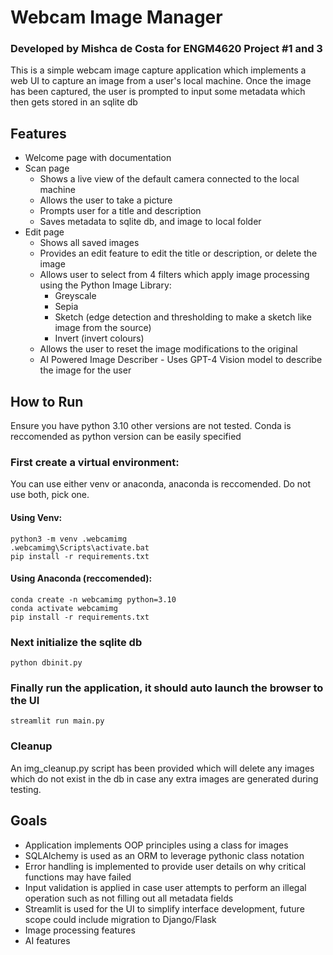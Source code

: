 # Webcam Image Manager
### Developed by Mishca de Costa for ENGM4620 Project #1 and 3

This is a simple webcam image capture application which implements a web UI to capture an image from a user's local machine.
Once the image has been captured, the user is prompted to input some metadata which then gets stored in an sqlite db

## Features
* Welcome page with documentation
* Scan page
    * Shows a live view of the default camera connected to the local machine
    * Allows the user to take a picture
    * Prompts user for a title and description
    * Saves metadata to sqlite db, and image to local folder
* Edit page
    * Shows all saved images
    * Provides an edit feature to edit the title or description, or delete the image
    * Allows user to select from 4 filters which apply image processing using the Python Image Library:
       * Greyscale
       * Sepia
       * Sketch (edge detection and thresholding to make a sketch like image from the source)
       * Invert (invert colours)
    * Allows the user to reset the image modifications to the original
    * AI Powered Image Describer - Uses GPT-4 Vision model to describe the image for the user

## How to Run 
Ensure you have python 3.10 other versions are not tested. Conda is reccomended as python version can be easily specified

### First create a virtual environment:
You can use either venv or anaconda, anaconda is reccomended. Do not use both, pick one. 
#### Using Venv:
```
python3 -m venv .webcamimg
.webcamimg\Scripts\activate.bat
pip install -r requirements.txt
```

#### Using Anaconda (reccomended):
```
conda create -n webcamimg python=3.10
conda activate webcamimg
pip install -r requirements.txt
```

### Next initialize the sqlite db
```
python dbinit.py
```

### Finally run the application, it should auto launch the browser to the UI
```
streamlit run main.py
```

### Cleanup
An img_cleanup.py script has been provided which will delete any images which do not exist in the db in case any extra images are generated during testing. 

## Goals
* Application implements OOP principles using a class for images
* SQLAlchemy is used as an ORM to leverage pythonic class notation
* Error handling is implemented to provide user details on why critical functions may have failed
* Input validation is applied in case user attempts to perform an illegal operation such as not filling out all metadata fields
* Streamlit is used for the UI to simplify interface development, future scope could include migration to Django/Flask
* Image processing features
* AI features
